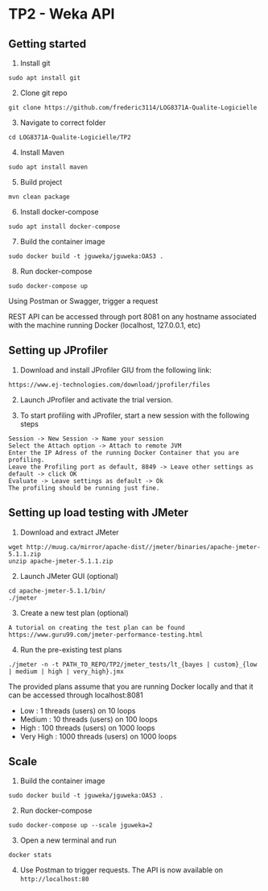 # TP2 - Weka API

## Getting started

1. Install git
```shell
sudo apt install git
```

2. Clone git repo
```shell
git clone https://github.com/frederic3114/LOG8371A-Qualite-Logicielle
```

3. Navigate to correct folder
```shell
cd LOG8371A-Qualite-Logicielle/TP2
```

4. Install Maven
```shell
sudo apt install maven
```

5. Build project
```shell
mvn clean package
```

6. Install docker-compose
```shell
sudo apt install docker-compose
```

7. Build the container image
```shell
sudo docker build -t jguweka/jguweka:OAS3 .
```

8. Run docker-compose
```shell
sudo docker-compose up
```

Using Postman or Swagger, trigger a request

REST API can be accessed through port 8081 on any hostname associated with the machine running Docker (localhost, 127.0.0.1, etc)

## Setting up JProfiler 

1. Download and install JProfiler GIU from the following link: 
```shell
https://www.ej-technologies.com/download/jprofiler/files
```

2. Launch JProfiler and activate the trial version.

3. To start profiling with JProfiler, start a new session with the following steps
```shell
Session -> New Session -> Name your session 
Select the Attach option -> Attach to remote JVM
Enter the IP Adress of the running Docker Container that you are profiling.
Leave the Profiling port as default, 8849 -> Leave other settings as default -> click OK
Evaluate -> Leave settings as default -> Ok
The profiling should be running just fine.
```



## Setting up load testing with JMeter

1. Download and extract JMeter
```shell
wget http://muug.ca/mirror/apache-dist//jmeter/binaries/apache-jmeter-5.1.1.zip
unzip apache-jmeter-5.1.1.zip
```

2. Launch JMeter GUI (optional)
```shell
cd apache-jmeter-5.1.1/bin/
./jmeter
```

3. Create a new test plan (optional)
```
A tutorial on creating the test plan can be found https://www.guru99.com/jmeter-performance-testing.html
```

4. Run the pre-existing test plans
```shell
./jmeter -n -t PATH_TO_REPO/TP2/jmeter_tests/lt_{bayes | custom}_{low | medium | high | very_high}.jmx
```
The provided plans assume that you are running Docker locally and that it can be accessed through localhost:8081
- Low         : 1    threads (users) on 10   loops
- Medium      : 10   threads (users) on 100  loops
- High        : 100  threads (users) on 1000 loops
- Very High   : 1000 threads (users) on 1000 loops


## Scale
1. Build the container image
```shell
sudo docker build -t jguweka/jguweka:OAS3 .
```

2. Run docker-compose
```shell
sudo docker-compose up --scale jguweka=2
```

3. Open a new terminal and run
```shell
docker stats
```

4. Use Postman to trigger requests. The API is now available on `http://localhost:80`
